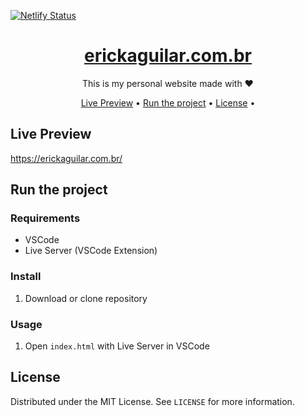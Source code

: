 [![Netlify Status](https://api.netlify.com/api/v1/badges/a90f14a4-3244-45ad-95e5-b596f6fb7585/deploy-status)](https://app.netlify.com/sites/erickaguilar/deploys)

<h1 align="center">
  <a href="#"> erickaguilar.com.br </a>
</h1>

<p align="center">This is my personal website made with ❤️</p>

<p align="center">
 <a href="#live-preview">Live Preview</a> •
  <a href="#run-the-project">Run the project</a> •
  <a href="#license">License</a> •
</p>

## Live Preview
https://erickaguilar.com.br/

## Run the project

### Requirements
* VSCode
* Live Server (VSCode Extension)

### Install
1. Download or clone repository

### Usage
1. Open `index.html` with Live Server in VSCode

## License

Distributed under the MIT License. See `LICENSE` for more information.
